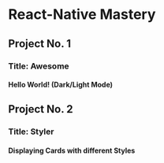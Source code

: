 # React-Native Mastery

## Project No. 1
### Title: Awesome
#### Hello World! (Dark/Light Mode)

## Project No. 2
### Title: Styler
#### Displaying Cards with different Styles
